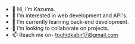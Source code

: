 - 👋 Hi, I’m Kazuma.
- 👀 I’m interested in web development and API's.
- 🌱 I’m currently learning back-end development.
- 💞️ I’m looking to collaborate on projects.
- 📫 Reach me on- touhidkabir17@gmail.com


